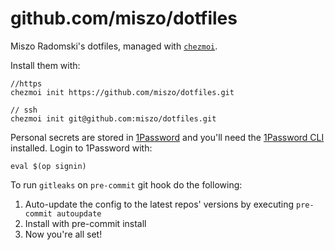 # github.com/miszo/dotfiles

Miszo Radomski's dotfiles, managed with [`chezmoi`](https://github.com/twpayne/chezmoi).

Install them with:

    //https
    chezmoi init https://github.com/miszo/dotfiles.git

    // ssh
    chezmoi init git@github.com:miszo/dotfiles.git

Personal secrets are stored in [1Password](https://1password.com) and you'll
need the [1Password CLI](https://developer.1password.com/docs/cli/) installed.
Login to 1Password with:

    eval $(op signin)

To run `gitleaks` on `pre-commit` git hook do the following:

1. Auto-update the config to the latest repos' versions by executing `pre-commit autoupdate`
2. Install with pre-commit install
3. Now you're all set!
